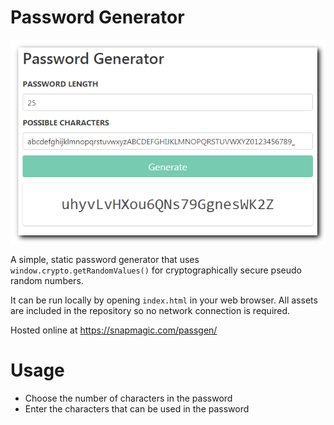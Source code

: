 # Password Generator

![](assets/password-generator.png)

A simple, static password generator that uses `window.crypto.getRandomValues()` for cryptographically secure pseudo random numbers.

It can be run locally by opening `index.html` in your web browser. All assets are included in the repository so no network connection is required.

Hosted online at https://snapmagic.com/passgen/

# Usage

* Choose the number of characters in the password
* Enter the characters that can be used in the password
